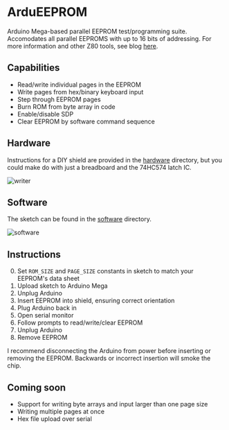 # ArduEEPROM
Arduino Mega-based parallel EEPROM test/programming suite. Accomodates all parallel EEPROMS with up to 16 bits of addressing. For more information and other Z80 tools, see blog [here](https://thavelka.io/2020/07/eeprom-writer-arduino/).

## Capabilities
* Read/write individual pages in the EEPROM
* Write pages from hex/binary keyboard input
* Step through EEPROM pages
* Burn ROM from byte array in code
* Enable/disable SDP
* Clear EEPROM by software command sequence

## Hardware
Instructions for a DIY shield are provided in the [hardware](https://github.com/thavelka/ArduEEPROM/tree/master/hardware) directory, but you could make do with just a breadboard and the 74HC574 latch IC.

![writer](https://i2.wp.com/thavelka.io/wp-content/uploads/2020/06/completewithchip.jpg?resize=768%2C576&ssl=1)

## Software
The sketch can be found in the [software](https://github.com/thavelka/ArduEEPROM/tree/master/software) directory. 

![software](https://i2.wp.com/thavelka.io/wp-content/uploads/2020/06/romwrite.png?resize=768%2C575&ssl=1)

## Instructions
0. Set `ROM_SIZE` and `PAGE_SIZE` constants in sketch to match your EEPROM's data sheet
1. Upload sketch to Arduino Mega
2. Unplug Arduino
3. Insert EEPROM into shield, ensuring correct orientation
4. Plug Arduino back in
5. Open serial monitor
6. Follow prompts to read/write/clear EEPROM
7. Unplug Arduino
8. Remove EEPROM

I recommend disconnecting the Arduino from power before inserting or removing the EEPROM. Backwards or incorrect insertion will smoke the chip.

## Coming soon
* Support for writing byte arrays and input larger than one page size
* Writing multiple pages at once
* Hex file upload over serial
